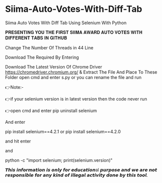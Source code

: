 # Siima-Auto-Votes-With-Diff-Tab
Siima Auto Votes With Diff Tab Using Selenium With Python

𝐏𝐑𝐄𝐒𝐄𝐍𝐓𝐈𝐍𝐆 𝐘𝐎𝐔 𝐓𝐇𝐄 𝐅𝐈𝐑𝐒𝐓 𝐒𝐈𝐈𝐌𝐀 𝐀𝐖𝐀𝐑𝐃 𝐀𝐔𝐓𝐎 𝐕𝐎𝐓𝐄𝐒 𝐖𝐈𝐓𝐇 𝐃𝐈𝐅𝐅𝐄𝐑𝐄𝐍𝐓 𝐓𝐀𝐁𝐒 𝐈𝐍 𝐆𝐈𝐓𝐇𝐔𝐁

Change The Number Of Threads in 44 Line

Download The Required By Entering

Download The Latest Version Of Chrome Driver https://chromedriver.chromium.org/ & Extract The File And Place To These Folder open cmd and enter s.py or you can rename the file and run


👉Note:-

👉if your selenium version is in latest version then the code never run

👉open cmd and enter pip uninstall selenium

And enter

pip install selenium==4.2.1 or pip install selenium==4.2.0

and hit enter

and

python -c "import selenium; print(selenium.version)"

𝙏𝙝𝙞𝙨 𝙞𝙣𝙛𝙤𝙧𝙢𝙖𝙩𝙞𝙤𝙣 𝙞𝙨 𝙤𝙣𝙡𝙮 𝙛𝙤𝙧 𝙚𝙙𝙪𝙘𝙖𝙩𝙞𝙤𝙣al 𝙥𝙪𝙧𝙥𝙤𝙨𝙚 𝙖𝙣𝙙 𝙬𝙚 𝙖𝙧𝙚 𝙣𝙤𝙩 𝙧𝙚𝙨𝙥𝙤𝙣𝙨𝙞𝙗𝙡𝙚 𝙛𝙤𝙧 𝙖𝙣𝙮 𝙠𝙞𝙣𝙙 𝙤𝙛 𝙞𝙡𝙡𝙚𝙜𝙖𝙡 𝙖𝙘𝙩𝙞𝙫𝙞𝙩𝙮 𝙙𝙤𝙣𝙚 𝙗𝙮 𝙩𝙝𝙞𝙨 𝙩𝙤𝙤𝙡.
